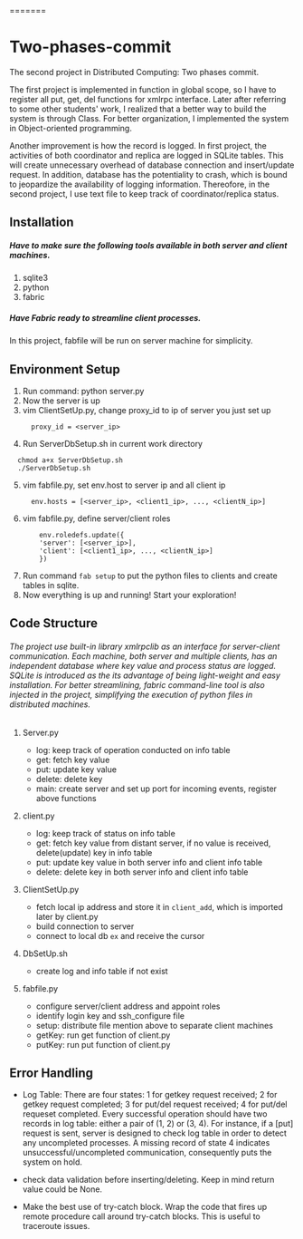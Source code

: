 
=======
# Two-phases-commit

The second project in Distributed Computing: Two phases commit.

The first project is implemented in function in global scope, so I have to register all put, get, del functions for xmlrpc interface. 
Later after referring to some other students' work, I realized that a better way to build the system is through Class. For better organization,
I implemented the system in Object-oriented programming. 

Another improvement is how the record is logged. In first project, the activities of both coordinator and replica are logged in SQLite tables.
This will create unnecessary overhead of database connection and insert/update request. In addition, database has the potentiality to crash,
which is bound to jeopardize the availability of logging information. Thereofore, in the second project, I use text file to keep track of coordinator/replica status.

## Installation
##### Have to make sure the following tools available in both server and client machines. 

1. sqlite3
2. python
3. fabric

##### Have Fabric ready to streamline client processes. 
In this project, fabfile will be run on server machine for simplicity. 


## Environment Setup

1. Run command: python server.py
2. Now the server is up
3. vim ClientSetUp.py, change proxy_id to ip of server you just set up  
    ```
      proxy_id = <server_ip>
    ```
4. Run ServerDbSetup.sh in current work directory
  ```
    chmod a+x ServerDbSetup.sh
    ./ServerDbSetup.sh
  ```
5. vim fabfile.py, set env.host to server ip and all client ip
    ```
      env.hosts = [<server_ip>, <client1_ip>, ..., <clientN_ip>] 
    ```
6. vim fabfile.py, define server/client roles
   ```
       env.roledefs.update({
       'server': [<server_ip>],
       'client': [<client1_ip>, ..., <clientN_ip>]
       }) 
    ```
7. Run command `fab setup` to put the python files to clients and create tables in sqlite.
8. Now everything is up and running! Start your exploration!

## Code Structure

###### The project use built-in library xmlrpclib as an interface for server-client communication. Each machine, both server and multiple clients, has an independent database where key value and process status are logged. SQLite is introduced as the its advantage of being light-weight and easy installation. For better streamlining, fabric command-line tool is also injected in the project, simplifying the execution of python files in distributed machines.

1. Server.py
   - log: keep track of operation conducted on info table
   - get: fetch key value
   - put: update key value
   - delete: delete key 
   - main: create server and set up port for incoming events, register above functions
   
2. client.py
   - log: keep track of status on info table
   - get: fetch key value from distant server, if no value is received, delete(update) key in info table
   - put: update key value in both server info and client info table
   - delete: delete key in both server info and client info table

3. ClientSetUp.py
   - fetch local ip address and store it in `client_add`, which is imported later by client.py
   - build connection to server 
   - connect to local db `ex` and receive the cursor

4. DbSetUp.sh
   - create log and info table if not exist

5. fabfile.py
   - configure server/client address and appoint roles
   - identify login key and ssh_configure file
   - setup: distribute file mention above to separate client machines
   - getKey: run get function of client.py
   - putKey: run put function of client.py
   
## Error Handling
   - Log Table:
     There are four states: 1 for getkey request received; 2 for getkey request completed; 3 for put/del request received; 4         for put/del requeset completed. Every successful operation should have two records in log table: either a pair of (1, 2) or      (3, 4). For instance, if a [put] request is sent, server is designed to check log table in order to detect any uncompleted      processes. A missing record of state 4 indicates unsuccessful/uncompleted communication, consequently puts the system           on hold.

   - check data validation before inserting/deleting. Keep in mind return value could be None.
   - Make the best use of try-catch block. Wrap the code that fires up remote procedure call around try-catch blocks. This is useful to traceroute issues.


